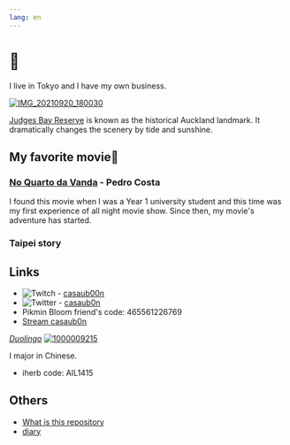 ```yaml
---
lang: en
---
```


# 👋

I live in Tokyo and I have my own business.

[![IMG_20210920_180030](https://github.com/casaub0n/casaub0n/assets/6220791/5277e375-9143-46de-97dd-18397784a891)](https://maps.app.goo.gl/LAmsfYst8uxMWK9SA)

[Judges Bay Reserve](https://maps.app.goo.gl/LAmsfYst8uxMWK9SA) is known as the historical Auckland landmark. It dramatically changes the scenery by tide and sunshine.

## My favorite movie🍿

### [No Quarto da Vanda](https://www.imdb.com/title/tt0139500/) - Pedro Costa

I found this movie when I was a Year 1 university student and this time was my first experience of all night movie show.
Since then, my movie's adventure has started.

### Taipei story

## Links

- ![Twitch](https://img.shields.io/badge/Twitch-%239146FF.svg?style=for-the-badge&logo=Twitch&logoColor=white) - [casaub00n](https://www.twitch.tv/casaub0nn)
- ![Twitter](https://img.shields.io/badge/Twitter-%231DA1F2.svg?style=for-the-badge&logo=Twitter&logoColor=white) - [casaub0n](https://twitter.com/casaub0n)
- Pikmin Bloom friend's code: 465561226769
- [Stream casaub0n](https://steamcommunity.com/id/casaub0n/)

_[Duolingo](https://www.duolingo.com/profile/casaub00n?via=share_profile_link)_
[![1000009215](https://github.com/user-attachments/assets/2c77b80c-e6b7-4367-848c-bc621b102be5)](https://www.duolingo.com/profile/casaub00n?via=share_profile_link)

I major in Chinese.

- iherb code: AIL1415

## Others

- [What is this repository](./packages/casaub0n/README.md)
- [diary](./packages/diary/)
